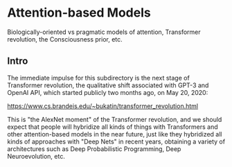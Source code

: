 # Attention-based Models

Biologically-oriented vs pragmatic models of attention, Transformer revolution, the Consciousness prior, etc.

## Intro

The immediate impulse for this subdirectory is the next stage of Transformer revolution, the qualitative shift
associated with GPT-3 and OpenAI API, which started publicly two months ago, on May 20, 2020:

https://www.cs.brandeis.edu/~bukatin/transformer_revolution.html

This is "the AlexNet moment" of the Transformer revolution, and we should expect that people will
hybridize all kinds of things with Transformers and other attention-based models in the near future,
just like they hybridized all kinds of approaches with "Deep Nets" in recent years, obtaining
a variety of architectures such as Deep Probabilistic Programming, Deep Neuroevolution, etc.

